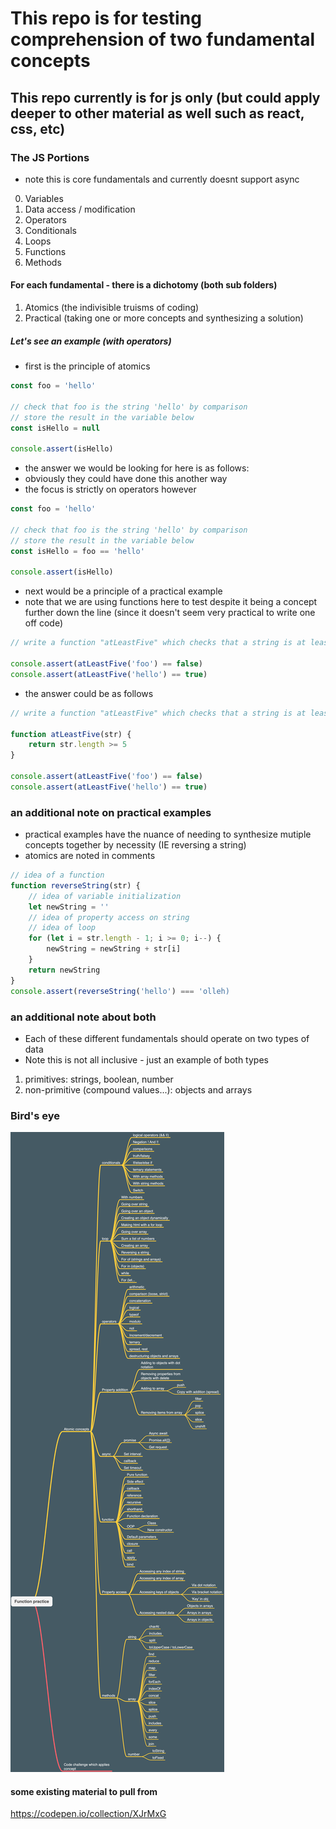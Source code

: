 # This repo is for testing comprehension of two fundamental concepts

## This repo currently is for js only (but could apply deeper to other material as well such as react, css, etc)

### The JS Portions

- note this is core fundamentals and currently doesnt support async

0. Variables
1. Data access / modification
2. Operators
3. Conditionals
4. Loops
5. Functions
6. Methods

#### For each fundamental - there is a dichotomy (both sub folders)

1. Atomics (the indivisible truisms of coding)
2. Practical (taking one or more concepts and synthesizing a solution)

##### Let's see an example (with operators)

- first is the principle of atomics

```js
const foo = 'hello'

// check that foo is the string 'hello' by comparison
// store the result in the variable below
const isHello = null

console.assert(isHello)
```

- the answer we would be looking for here is as follows:
- obviously they could have done this another way
- the focus is strictly on operators however

```js
const foo = 'hello'

// check that foo is the string 'hello' by comparison
// store the result in the variable below
const isHello = foo == 'hello'

console.assert(isHello)
```

- next would be a principle of a practical example
- note that we are using functions here to test despite it being a concept further down the line (since it doesn't seem very practical to write one off code)

```js
// write a function "atLeastFive" which checks that a string is at least 5 characters

console.assert(atLeastFive('foo') == false)
console.assert(atLeastFive('hello') == true)
```

- the answer could be as follows

```js
// write a function "atLeastFive" which checks that a string is at least 5 characters

function atLeastFive(str) {
    return str.length >= 5
}

console.assert(atLeastFive('foo') == false)
console.assert(atLeastFive('hello') == true)
```

### an additional note on practical examples
- practical examples have the nuance of needing to synthesize mutiple concepts together by necessity (IE reversing a string)
- atomics are noted in comments

```js
// idea of a function
function reverseString(str) {
    // idea of variable initialization
    let newString = ''
    // idea of property access on string
    // idea of loop
    for (let i = str.length - 1; i >= 0; i--) {
        newString = newString + str[i]
    }
    return newString
}
console.assert(reverseString('hello') === 'olleh)
```

### an additional note about both

- Each of these different fundamentals should operate on two types of data
- Note this is not all inclusive - just an example of both types
1. primitives: strings, boolean, number
2. non-primitive (compound values...): objects and arrays

### Bird's eye

![bird](birds-eye.png)

#### some existing material to pull from

https://codepen.io/collection/XJrMxG